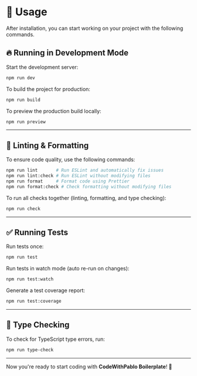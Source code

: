 # 🚀 Usage

After installation, you can start working on your project with the following commands.

## 🔥 **Running in Development Mode**

Start the development server:
```sh
npm run dev
```

To build the project for production:
```sh
npm run build
```

To preview the production build locally:
```sh
npm run preview
```

---

## 🔧 **Linting & Formatting**

To ensure code quality, use the following commands:

```sh
npm run lint       # Run ESLint and automatically fix issues
npm run lint:check # Run ESLint without modifying files
npm run format     # Format code using Prettier
npm run format:check # Check formatting without modifying files
```

To run all checks together (linting, formatting, and type checking):
```sh
npm run check
```

---

## ✅ **Running Tests**

Run tests once:
```sh
npm run test
```

Run tests in watch mode (auto re-run on changes):
```sh
npm run test:watch
```

Generate a test coverage report:
```sh
npm run test:coverage
```

---

## 📌 **Type Checking**

To check for TypeScript type errors, run:
```sh
npm run type-check
```

---

Now you're ready to start coding with **CodeWithPablo Boilerplate**! 🚀
